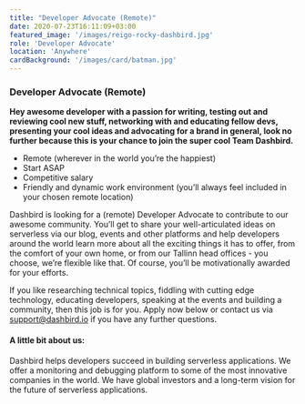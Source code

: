 ```yaml
---
title: "Developer Advocate (Remote)"
date: 2020-07-23T16:11:09+03:00
featured_image: '/images/reigo-rocky-dashbird.jpg'
role: 'Developer Advocate'
location: 'Anywhere'
cardBackground: '/images/card/batman.jpg'
---
```

### Developer Advocate (Remote)
**Hey awesome developer with a passion for writing, testing out and reviewing cool new stuff, networking with and educating fellow devs, presenting your cool ideas and advocating for a brand in general, look no further because this is your chance to join the super cool Team Dashbird.**

- Remote (wherever in the world you’re the happiest)
- Start ASAP
- Competitive salary
- Friendly and dynamic work environment (you’ll always feel included in your chosen remote location)

Dashbird is looking for a (remote) Developer Advocate to contribute to our awesome community. You’ll get to share your well-articulated ideas on serverless via our blog, events and other platforms and help developers around the world learn more about all the exciting things it has to offer, from the comfort of your own home, or from our Tallinn head offices - you choose, we’re flexible like that. Of course, you’ll be motivationally awarded for your efforts.

If you like researching technical topics, fiddling with cutting edge technology, educating developers, speaking at the events and building a community, then this job is for you. Apply now below or contact us via support@dashbird.io if you have any further questions.

#### A little bit about us:
Dashbird helps developers succeed in building serverless applications. We offer a monitoring and debugging platform to some of the most innovative companies in the world. We have global investors and a long-term vision for the future of serverless applications.